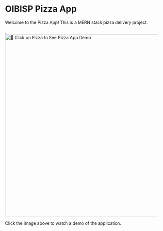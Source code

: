 # OIBISP Pizza App

Welcome to the Pizza App! This is a MERN stack pizza delivery project.

<a href="https://youtu.be/S2Z0-Ru8nlo">
  <img src="https://images.pexels.com/photos/825661/pexels-photo-825661.jpeg" alt="🍕 Click on Pizza to See Pizza App Demo" width="600">
</a>

Click the image above to watch a demo of the application.
